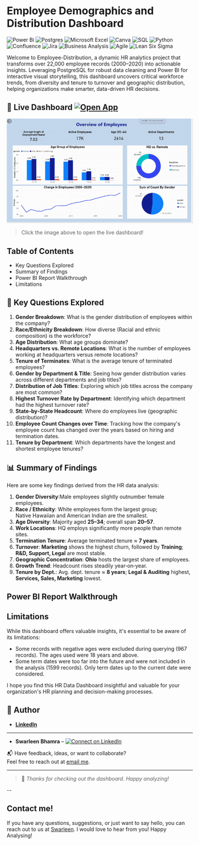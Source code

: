 # Employee Demographics and Distribution Dashboard
![Power Bi](https://img.shields.io/badge/power_bi-F2C811?style=for-the-badge&logo=powerbi&logoColor=black)
![Postgres](https://img.shields.io/badge/postgres-%23316192.svg?style=for-the-badge&logo=postgresql&logoColor=white)
![Microsoft Excel](https://img.shields.io/badge/Microsoft_Excel-217346?style=for-the-badge&logo=microsoft-excel&logoColor=white)
![Canva](https://img.shields.io/badge/Canva-%2300C4CC.svg?style=for-the-badge&logo=Canva&logoColor=white)
![SQL](https://img.shields.io/badge/SQL-%2307405e.svg?style=for-the-badge&logo=sql&logoColor=white)
![Python](https://img.shields.io/badge/Python-3776AB?style=for-the-badge&logo=python&logoColor=white)
![Confluence](https://img.shields.io/badge/Confluence-172B4D?style=for-the-badge&logo=confluence&logoColor=white)
![Jira](https://img.shields.io/badge/Jira-0052CC?style=for-the-badge&logo=jira&logoColor=white)
![Business Analysis](https://img.shields.io/badge/Business%20Analysis-Informational?style=for-the-badge&logo=datadog&logoColor=white)
![Agile](https://img.shields.io/badge/Agile-%23FF6F00?style=for-the-badge&logo=agile&logoColor=white)
![Lean Six Sigma](https://img.shields.io/badge/Lean%20Six%20Sigma-007CBA?style=for-the-badge)


Welcome to Employee-Distribution, a dynamic HR analytics project that transforms over 22,000 employee records (2000–2020) into actionable insights. Leveraging PostgreSQL for robust data cleaning and Power BI for interactive visual storytelling, this dashboard uncovers critical workforce trends, from diversity and tenure to turnover and geographic distribution, helping organizations make smarter, data-driven HR decisions.


## 🚀 Live Dashboard [![Open App](https://img.shields.io/badge/Open%20App-Streamlit-orange?logo=streamlit)](https://emp-demo-distt.streamlit.app/?embed_options=light_theme,show_colored_line,show_padding)


[![Watch the demo](ezgif.gif)](https://emp-demo-distt.streamlit.app/?embed_options=light_theme,show_colored_line,show_padding)
> Click the image above to open the live dashboard!

## Table of Contents
- Key Questions Explored
- Summary of Findings
- Power BI Report Walkthrough
- Limitations

## 🔎 Key Questions Explored

1. **Gender Breakdown**: What is the gender distribution of employees within the company?
2. **Race/Ethnicity Breakdown**: How diverse (Racial and ethnic composition) is the workforce?
3. **Age Distribution**: What age groups dominate?
4. **Headquarters vs. Remote Locations**: What is the number of employees working at headquarters versus remote locations?
5. **Tenure of Terminates**: What is the average tenure of terminated employees?
6. **Gender by Department & Title**: Seeing how gender distribution varies across different departments and job titles?
7. **Distribution of Job Titles**: Exploring which job titles across the company are most common?
8. **Highest Turnover Rate by Department**: Identifying which department had the highest turnover rate?
9. **State‑by‑State Headcount**: Where do employees live (geographic distribution)?
11. **Employee Count Changes over Time**: Tracking how the company's employee count has changed over the years based on hiring and termination dates.
12. **Tenure by Department**: Which departments have the longest and shortest employee tenures?

## 📊 Summary of Findings

Here are some key findings derived from the HR data analysis:

1. **Gender Diversity**:Male employees slightly outnumber female employees.
2. **Race / Ethnicity**: White employees form the largest group; Native Hawaiian and American Indian are the smallest.
3. **Age Diversity**: Majority aged **25–34**; overall span **20–57**.
4. **Work Locations**: HQ employs significantly more people than remote sites.
5. **Termination Tenure**: Average terminated tenure ≈ **7 years**.
6. **Turnover**: **Marketing** shows the highest churn, followed by **Training**; **R&D, Support, Legal** are most stable.
7. **Geographic Concentration**: **Ohio** hosts the largest share of employees.
8. **Growth Trend**: Headcount rises steadily year‑on‑year.
9. **Tenure by Dept.**: Avg. dept. tenure ≈ **8 years**; **Legal & Auditing** highest, **Services, Sales, Marketing** lowest.
    
## Power BI Report Walkthrough

## Limitations

While this dashboard offers valuable insights, it's essential to be aware of its limitations:

- Some records with negative ages were excluded during querying (967 records). The ages used were 18 years and above.
- Some term dates were too far into the future and were not included in the analysis (1599 records). Only term dates up to the current date were considered.


I hope you find this HR Data Dashboard insightful and valuable for your organization's HR planning and decision-making processes.

## 👤 Author
- <b>[LinkedIn](https://www.linkedin.com/in/swarleenbhamra)</b>

---
- **Swarleen Bhamra** – [![Connect on LinkedIn](https://img.shields.io/badge/Connect-LinkedIn-blue?logo=linkedin&logoColor=white)](https://www.linkedin.com/in/swarleenbhamra/)

📬 Have feedback, ideas, or want to collaborate?  
Feel free to reach out at [email me](mailto:).

---

> 🎯 *Thanks for checking out the dashboard. Happy analyzing!*

--


## Contact me!

If you have any questions, suggestions, or just want to say hello, you can reach out to us at [Swarleen](mailto:). I would love to hear from you!
Happy Analysing!

